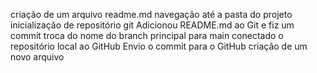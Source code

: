 criação de um arquivo readme.md
navegação até a pasta do projeto 
inicialização de repositório git
Adicionou README.md ao Git e fiz um commit
troca do nome do branch principal para main
conectado o repositório local ao GitHub
Envio o commit para o GitHub
criação de um novo arquivo
